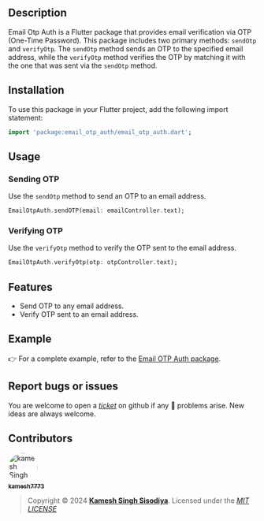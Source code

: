 ## Description

Email Otp Auth is a Flutter package that provides email verification via OTP (One-Time Password). This package includes two primary methods: `sendOtp` and `verifyOtp`. The `sendOtp` method sends an OTP to the specified email address, while the `verifyOtp` method verifies the OTP by matching it with the one that was sent via the `sendOtp` method.

## Installation

To use this package in your Flutter project, add the following import statement:

```dart
import 'package:email_otp_auth/email_otp_auth.dart';
```

## Usage

### Sending OTP

Use the `sendOtp` method to send an OTP to an email address.

```dart
EmailOtpAuth.sendOTP(email: emailController.text);
```

### Verifying OTP

Use the `verifyOtp` method to verify the OTP sent to the email address.

```dart
EmailOtpAuth.verifyOtp(otp: otpController.text);
```

## Features

- Send OTP to any email address.
- Verify OTP sent to an email address.

## Example

👉 For a complete example, refer to the [Email OTP Auth package](https://pub.dev/packages/email_otp_auth).

## Report bugs or issues

You are welcome to open a _[ticket](https://github.com/kamesh7773/email_otp_auth/issues)_ on github if any 🐞 problems arise. New ideas are always welcome.

## Contributors

<a href="https://github.com/kamesh7773"><img src="https://avatars.githubusercontent.com/u/88535029" width="60px;" alt="kamesh Singh" style="border-radius:50%"><br/><sub><b>kamesh7773</b></sub></a>

> Copyright © 2024 **[Kamesh Singh Sisodiya](https://github.com/kamesh7773)**. Licensed under the _[MIT LICENSE](https://github.com/kamesh7773/email_otp_auth/blob/main/LICENSE)_